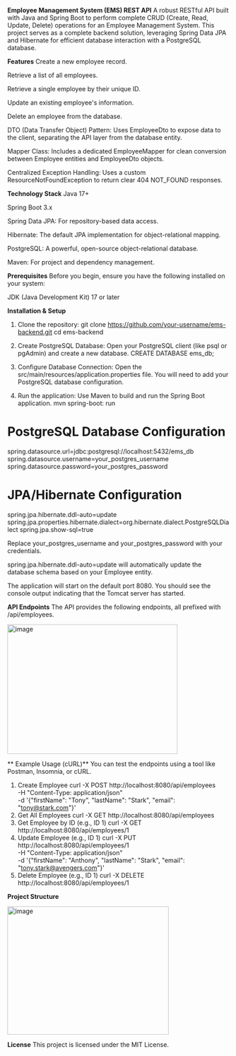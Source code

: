 **Employee Management System (EMS) REST API**
A robust RESTful API built with Java and Spring Boot to perform complete CRUD (Create, Read, Update, Delete) operations for an Employee Management System. This project serves as a complete backend solution, leveraging Spring Data JPA and Hibernate for efficient database interaction with a PostgreSQL database.

**Features**
Create a new employee record.

Retrieve a list of all employees.

Retrieve a single employee by their unique ID.

Update an existing employee's information.

Delete an employee from the database.

DTO (Data Transfer Object) Pattern: Uses EmployeeDto to expose data to the client, separating the API layer from the database entity.

Mapper Class: Includes a dedicated EmployeeMapper for clean conversion between Employee entities and EmployeeDto objects.

Centralized Exception Handling: Uses a custom ResourceNotFoundException to return clear 404 NOT_FOUND responses.

**Technology Stack**
Java 17+

Spring Boot 3.x

Spring Data JPA: For repository-based data access.

Hibernate: The default JPA implementation for object-relational mapping.

PostgreSQL: A powerful, open-source object-relational database.

Maven: For project and dependency management.

**Prerequisites**
Before you begin, ensure you have the following installed on your system:

JDK (Java Development Kit) 17 or later

**Installation & Setup**
1. Clone the repository:
git clone https://github.com/your-username/ems-backend.git
cd ems-backend

2. Create PostgreSQL Database: Open your PostgreSQL client (like psql or pgAdmin) and create a new database.
CREATE DATABASE ems_db;

3. Configure Database Connection: Open the src/main/resources/application.properties file. You will need to add your PostgreSQL database configuration.

4. Run the application: Use Maven to build and run the Spring Boot application.
mvn spring-boot: run

# PostgreSQL Database Configuration
spring.datasource.url=jdbc:postgresql://localhost:5432/ems_db
spring.datasource.username=your_postgres_username
spring.datasource.password=your_postgres_password


# JPA/Hibernate Configuration
spring.jpa.hibernate.ddl-auto=update
spring.jpa.properties.hibernate.dialect=org.hibernate.dialect.PostgreSQLDialect
spring.jpa.show-sql=true

Replace your_postgres_username and your_postgres_password with your credentials.

spring.jpa.hibernate.ddl-auto=update will automatically update the database schema based on your Employee entity.

The application will start on the default port 8080. You should see the console output indicating that the Tomcat server has started.

**API Endpoints**
The API provides the following endpoints, all prefixed with /api/employees.

<img width="385" height="293" alt="image" src="https://github.com/user-attachments/assets/5d972692-e40b-4ea5-95ea-a843cc5690ee" />


** Example Usage (cURL)**
You can test the endpoints using a tool like Postman, Insomnia, or cURL.

1. Create Employee
curl -X POST http://localhost:8080/api/employees \
-H "Content-Type: application/json" \
-d '{"firstName": "Tony", "lastName": "Stark", "email": "tony@stark.com"}'
2. Get All Employees
curl -X GET http://localhost:8080/api/employees
3. Get Employee by ID (e.g., ID 1)
curl -X GET http://localhost:8080/api/employees/1
4. Update Employee (e.g., ID 1)
curl -X PUT http://localhost:8080/api/employees/1 \
-H "Content-Type: application/json" \
-d '{"firstName": "Anthony", "lastName": "Stark", "email": "tony.stark@avengers.com"}'
5. Delete Employee (e.g., ID 1)
curl -X DELETE http://localhost:8080/api/employees/1

**Project Structure**

<img width="365" height="290" alt="image" src="https://github.com/user-attachments/assets/f19b0173-dcc7-459c-9b57-3c46e353e41c" />

**License**
This project is licensed under the MIT License.

